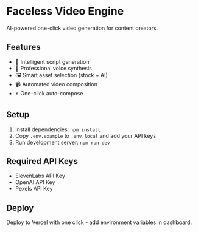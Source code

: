 # Faceless Video Engine

AI-powered one-click video generation for content creators.

## Features

- 🤖 Intelligent script generation
- 🎤 Professional voice synthesis  
- 🖼️ Smart asset selection (stock + AI)
- 📹 Automated video composition
- ⚡ One-click auto-compose

## Setup

1. Install dependencies: `npm install`
2. Copy `.env.example` to `.env.local` and add your API keys
3. Run development server: `npm run dev`

## Required API Keys

- ElevenLabs API Key
- OpenAI API Key  
- Pexels API Key

## Deploy

Deploy to Vercel with one click - add environment variables in dashboard.
